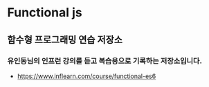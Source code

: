 # Functional js

## 함수형 프로그래밍 연습 저장소

### 유인동님의 인프런 강의를 듣고 복습용으로 기록하는 저장소입니다.

- https://www.inflearn.com/course/functional-es6
